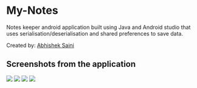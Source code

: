 # My-Notes 
Notes keeper android application built using Java and Android studio that uses serialisation/deserialisation and shared preferences to save data.

Created by:
[Abhishek Saini](https://www.github.com/arnomalone)

## Screenshots from the application
![](https://github.com/arnomalone/my-notes/blob/main/1.jpg) ![](https://github.com/arnomalone/my-notes/blob/main/2.jpg)
![](https://github.com/arnomalone/my-notes/blob/main/3.jpg) ![](https://github.com/arnomalone/my-notes/blob/main/4.jpg)
